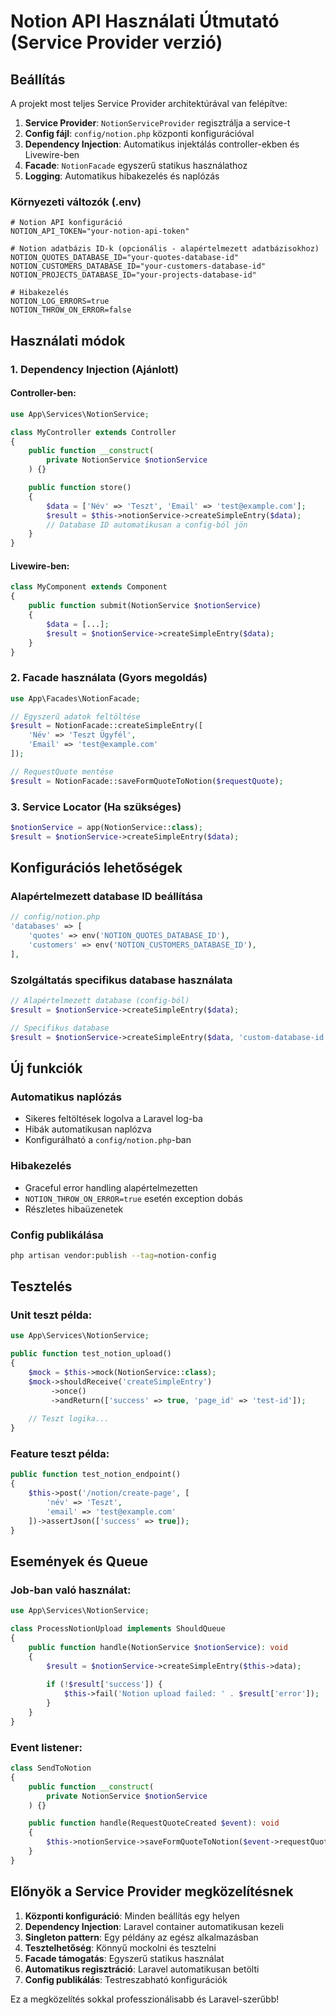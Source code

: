 # Notion API Használati Útmutató (Service Provider verzió)

## Beállítás

A projekt most teljes Service Provider architektúrával van felépítve:

1. **Service Provider**: `NotionServiceProvider` regisztrálja a service-t
2. **Config fájl**: `config/notion.php` központi konfigurációval
3. **Dependency Injection**: Automatikus injektálás controller-ekben és Livewire-ben
4. **Facade**: `NotionFacade` egyszerű statikus használathoz
5. **Logging**: Automatikus hibakezelés és naplózás

### Környezeti változók (.env)

```env
# Notion API konfiguráció
NOTION_API_TOKEN="your-notion-api-token"

# Notion adatbázis ID-k (opcionális - alapértelmezett adatbázisokhoz)
NOTION_QUOTES_DATABASE_ID="your-quotes-database-id"
NOTION_CUSTOMERS_DATABASE_ID="your-customers-database-id"
NOTION_PROJECTS_DATABASE_ID="your-projects-database-id"

# Hibakezelés
NOTION_LOG_ERRORS=true
NOTION_THROW_ON_ERROR=false
```

## Használati módok

### 1. Dependency Injection (Ajánlott)

#### Controller-ben:
```php
use App\Services\NotionService;

class MyController extends Controller
{
    public function __construct(
        private NotionService $notionService
    ) {}

    public function store()
    {
        $data = ['Név' => 'Teszt', 'Email' => 'test@example.com'];
        $result = $this->notionService->createSimpleEntry($data);
        // Database ID automatikusan a config-ból jön
    }
}
```

#### Livewire-ben:
```php
class MyComponent extends Component
{
    public function submit(NotionService $notionService)
    {
        $data = [...];
        $result = $notionService->createSimpleEntry($data);
    }
}
```

### 2. Facade használata (Gyors megoldás)

```php
use App\Facades\NotionFacade;

// Egyszerű adatok feltöltése
$result = NotionFacade::createSimpleEntry([
    'Név' => 'Teszt Ügyfél',
    'Email' => 'test@example.com'
]);

// RequestQuote mentése
$result = NotionFacade::saveFormQuoteToNotion($requestQuote);
```

### 3. Service Locator (Ha szükséges)

```php
$notionService = app(NotionService::class);
$result = $notionService->createSimpleEntry($data);
```

## Konfigurációs lehetőségek

### Alapértelmezett database ID beállítása

```php
// config/notion.php
'databases' => [
    'quotes' => env('NOTION_QUOTES_DATABASE_ID'),
    'customers' => env('NOTION_CUSTOMERS_DATABASE_ID'),
],
```

### Szolgáltatás specifikus database használata

```php
// Alapértelmezett database (config-ból)
$result = $notionService->createSimpleEntry($data);

// Specifikus database
$result = $notionService->createSimpleEntry($data, 'custom-database-id');
```

## Új funkciók

### Automatikus naplózás
- Sikeres feltöltések logolva a Laravel log-ba
- Hibák automatikusan naplózva
- Konfigurálható a `config/notion.php`-ban

### Hibakezelés
- Graceful error handling alapértelmezetten
- `NOTION_THROW_ON_ERROR=true` esetén exception dobás
- Részletes hibaüzenetek

### Config publikálása
```bash
php artisan vendor:publish --tag=notion-config
```

## Tesztelés

### Unit teszt példa:
```php
use App\Services\NotionService;

public function test_notion_upload()
{
    $mock = $this->mock(NotionService::class);
    $mock->shouldReceive('createSimpleEntry')
         ->once()
         ->andReturn(['success' => true, 'page_id' => 'test-id']);
    
    // Teszt logika...
}
```

### Feature teszt példa:
```php
public function test_notion_endpoint()
{
    $this->post('/notion/create-page', [
        'név' => 'Teszt',
        'email' => 'test@example.com'
    ])->assertJson(['success' => true]);
}
```

## Események és Queue

### Job-ban való használat:
```php
use App\Services\NotionService;

class ProcessNotionUpload implements ShouldQueue
{
    public function handle(NotionService $notionService): void
    {
        $result = $notionService->createSimpleEntry($this->data);
        
        if (!$result['success']) {
            $this->fail('Notion upload failed: ' . $result['error']);
        }
    }
}
```

### Event listener:
```php
class SendToNotion
{
    public function __construct(
        private NotionService $notionService
    ) {}

    public function handle(RequestQuoteCreated $event): void
    {
        $this->notionService->saveFormQuoteToNotion($event->requestQuote);
    }
}
```

## Előnyök a Service Provider megközelítésnek

1. **Központi konfiguráció**: Minden beállítás egy helyen
2. **Dependency Injection**: Laravel container automatikusan kezeli
3. **Singleton pattern**: Egy példány az egész alkalmazásban
4. **Tesztelhetőség**: Könnyű mockolni és tesztelni
5. **Facade támogatás**: Egyszerű statikus használat
6. **Automatikus regisztráció**: Laravel automatikusan betölti
7. **Config publikálás**: Testreszabható konfigurációk

Ez a megközelítés sokkal professzionálisabb és Laravel-szerűbb!
